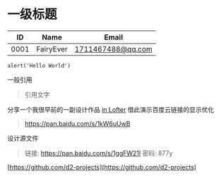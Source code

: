 # 一级标题

| ID | Name | Email |
| --- | --- | --- |
| 0001 | FairyEver | 1711467488@qq.com |

```
alert('Hello World')
```

一般引用

> 引用文字

分享一个我很早前的一副设计作品 [in Lofter](http://fairyever.lofter.com/post/16ff00_6796fe8) 借此演示百度云链接的显示优化

> https://pan.baidu.com/s/1kW6uUwB

设计源文件

> 链接: https://pan.baidu.com/s/1ggFW21l 密码: 877y

[https://github.com/d2-projects](https://github.com/d2-projects)